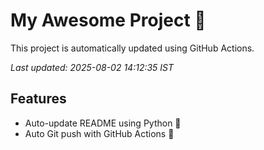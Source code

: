 # My Awesome Project 🚀

This project is automatically updated using GitHub Actions.

_Last updated: 2025-08-02 14:12:35 IST_

## Features
- Auto-update README using Python 🐍
- Auto Git push with GitHub Actions 🤖
